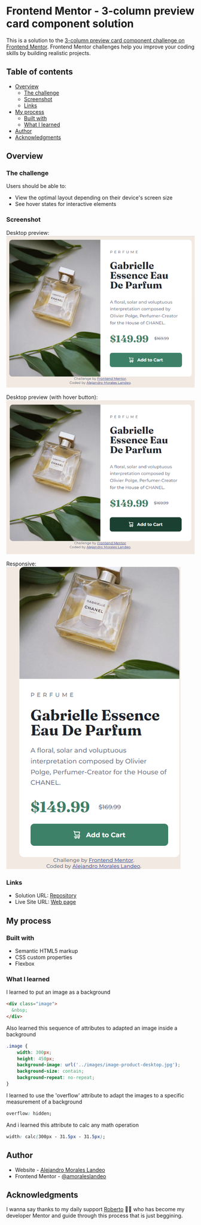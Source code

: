 # Frontend Mentor - 3-column preview card component solution

This is a solution to the [3-column preview card component challenge on Frontend Mentor](https://www.frontendmentor.io/challenges/3column-preview-card-component-pH92eAR2-). Frontend Mentor challenges help you improve your coding skills by building realistic projects. 

## Table of contents

- [Overview](#overview)
  - [The challenge](#the-challenge)
  - [Screenshot](#screenshot)
  - [Links](#links)
- [My process](#my-process)
  - [Built with](#built-with)
  - [What I learned](#what-i-learned)
- [Author](#author)
- [Acknowledgments](#acknowledgments)



## Overview

### The challenge

Users should be able to:

- View the optimal layout depending on their device's screen size
- See hover states for interactive elements

### Screenshot
Desktop preview:
![Desktop_preview](./design/chanel_desktop.png)

Desktop preview (with hover button):
![Desktop_with_hover](./design/chanel_hover.png)

Responsive:
![Responsive_preview](./design/chanel_mobile.png)

### Links

- Solution URL: [Repository](https://github.com/amoraleslandeo/product-preview-card-component-figma)
- Live Site URL: [Web page](https://amoraleslandeo.github.io/product-preview-card-component-figma.github.io/)

## My process

### Built with

- Semantic HTML5 markup
- CSS custom properties
- Flexbox

### What I learned

I learned to put an image as a background
```html
<div class="image">
  &nbsp;
</div>
```

Also learned this sequence of attributes to adapted an image inside a background 
```css
.image {
    width: 300px;
    height: 450px;
    background-image: url('../images/image-product-desktop.jpg');
    background-size: contain;
    background-repeat: no-repeat;
}
```

I learned to use the 'overflow' attribute to adapt the images to a specific measurement of a background
```css
overflow: hidden;
```

And i learned this attribute to calc any math operation
```css
width: calc(300px - 31.5px - 31.5px);
```

## Author

- Website - [Alejandro Morales Landeo](https://amoraleslandeo.github.io/personal-page.github.io/)
- Frontend Mentor - [@amoraleslandeo](https://www.frontendmentor.io/profile/amoraleslandeo)


## Acknowledgments

I wanna say thanks to my daily support [Roberto](https://github.com/RobertoSilvaZ) 🙌😉 who has become my developer Mentor and guide through this process that is just beggining.

